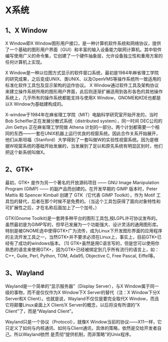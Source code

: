 # X系统
## 1、X Window
 X Window即X Window图形用户接口，是一种计算机软件系统和网络协议，提供了一个基础的图形用户界面（GUI）和丰富的输入设备能力联网计算机。其中软件编写使用广义的命令集，它创建了一个硬件抽象层，允许设备独立性和重用方案的任何计算机上实现。
 
 X Window是一种以位图方式显示的软件窗口系统，最初是1984年麻省理工学院的研究成果，之后变成UNIX、类UNIX、以及OpenVMS等操作系统所一致适用的标准化软件工具包及显示架构的运作协议。
X Window通过软件工具及架构协议来建立操作系统所用的图形用户界面，此后则逐渐扩展适用到各形各色的其他操作系统上，几乎所有的操作系统都能支持与使用X Window，GNOME和KDE也都是以X Window为基础建构成的。
 
 X-window于1984年在麻省理工学院（MIT）电脑科学研究室开始开发的，当时Bob Scheifler正在发展分散式系统（distributed system），同一时间 DEC公司的 Jim Gettys 正在麻省理工学院做 Athena 计划的一部分。两个计划都需要一个相同的东西——一套在UNIX机器上运行优良的视窗系统。因此合作关系开始展开，他们从斯坦福（Stanford）大学得到了一套叫做W的实验性视窗系统。因为是根据W视窗系统的基础开始发展的，当发展到了足以和原先系统有明显区别时，他们把这个新系统叫做X。
 
 ## 2、GTK+
最初，GTK+ 是作为另一个著名的开放源码项目 —— GNU Image Manipulation Program (GIMP) —— 的副产品而创建的。在开发早期的 GIMP 版本时，Peter Mattis 和 Spencer Kimball 创建了 GTK（它代表 GIMP Toolkit），作为 Motif 工具包的替代，后者在那个时候不是免费的。（当这个工具包获得了面向对象特性和可扩展性之后，才在名称后面加上了一个加号。）
 
 GTK(Gnome Toolkit)是一套跨多种平台的图形工具包,按LGPL许可协议发布的。虽然最初是为GIMP写的，但早已发展为一个功能强大、设计灵活的通用图形库。特别是被GNOME选中使得GTK+广为流传，成为Linux下开发图形界面的应用程序的主流开发工具之一，当然GTK+并不要求必须在Linux上，事实上，目前GTK+已经有了成功的windows版本。 [1] 
GTK+虽然是用C语言写的，但是您可以使用你熟悉的语言来使用GTK+，因为GTK+已经被绑定到几乎所有流行的语言上，如：C++, Guile, Perl, Python, TOM, Ada95, Objective C, Free Pascal, Eiffel等。
 
 ## 3、Wayland 
Wayland是一个简单的“显示服务器”（Display Server），与X Window属于同一级的事物，而不是仅仅作为X Window下X Server的替代（注：X Window下分X Server和X Client）。也就是说，Wayland不仅仅是要完全取代X Window，而且它将颠覆Linux桌面上X Client/X Server的概念，以后将没有所谓的“X Client”了，而是“Wayland Client”。

 Wayland只是一个协议（Protocol），就像X Window当前的协议——X11一样，它只定义了如何与内核通讯、如何与Client通讯，具体的策略，依然是交给开发者自己。所以Wayland依然 是贯彻“提供机制，而非策略”的Unix程序。
 
 
 
 
 
 